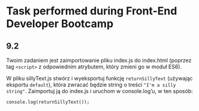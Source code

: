 # Task performed during Front-End Developer Bootcamp 

## 9.2

Twoim zadaniem jest zaimportowanie pliku index.js do index.html (poprzez tag `<script>` z odpowiednim atrybutem, który zmieni go w moduł ES6).

W pliku sillyText.js stwórz i wyeksportuj funkcję `returnSillyText` (używając eksportu `default`), która zwracać będzie string o treści `"I'm a silly string"`. Zaimportuj ją do index.js i uruchom w console.log’u, w ten sposób:

`console.log(returnSillyText());`
